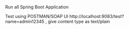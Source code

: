 Run all Spring Boot Application

Test using POSTMAN/SOAP UI http://localhost:9083/test?name=admin12345 , give content type as text/plain